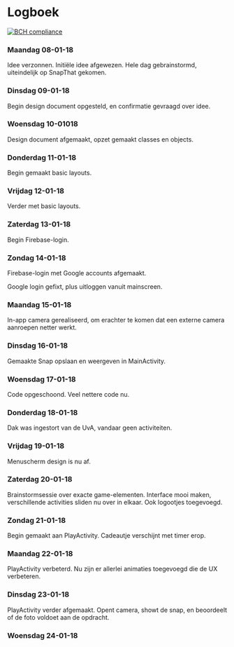 # Logboek

[![BCH compliance](https://bettercodehub.com/edge/badge/Segouta/Pictured?branch=master)](https://bettercodehub.com/)

### Maandag 08-01-18

Idee verzonnen. Initiële idee afgewezen. Hele dag gebrainstormd, uiteindelijk op SnapThat gekomen.

### Dinsdag 09-01-18

Begin design document opgesteld, en confirmatie gevraagd over idee.

### Woensdag 10-01018

Design document afgemaakt, opzet gemaakt classes en objects.

### Donderdag 11-01-18

Begin gemaakt basic layouts.

### Vrijdag 12-01-18

Verder met basic layouts.

### Zaterdag 13-01-18

Begin Firebase-login.

### Zondag 14-01-18

Firebase-login met Google accounts afgemaakt.

Google login gefixt, plus uitloggen vanuit mainscreen.

### Maandag 15-01-18

In-app camera gerealiseerd, om erachter te komen dat een externe camera aanroepen netter werkt.

### Dinsdag 16-01-18

Gemaakte Snap opslaan en weergeven in MainActivity.

### Woensdag 17-01-18

Code opgeschoond. Veel nettere code nu.

### Donderdag 18-01-18

Dak was ingestort van de UvA, vandaar geen activiteiten.

### Vrijdag 19-01-18

Menuscherm design is nu af.

### Zaterdag 20-01-18

Brainstormsessie over exacte game-elementen.
Interface mooi maken, verschillende activities sliden nu over in elkaar. Ook logootjes toegevoegd.

### Zondag 21-01-18

Begin gemaakt aan PlayActivity. Cadeautje verschijnt met timer erop.

### Maandag 22-01-18

PlayActivity verbeterd. Nu zijn er allerlei animaties toegevoegd die de UX verbeteren.

### Dinsdag 23-01-18

PlayActivity verder afgemaakt. Opent camera, showt de snap, en beoordeelt of de foto voldoet aan de opdracht.

### Woensdag 24-01-18